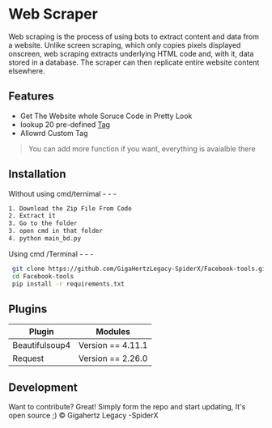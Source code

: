 # Web Scraper
 Web scraping is the process of using bots to extract content and data from a website. Unlike screen scraping, which only copies pixels displayed onscreen, web scraping extracts underlying HTML code and, with it, data stored in a database. The scraper can then replicate entire website content elsewhere.

## Features

- Get The Website whole Soruce Code in Pretty Look
- lookup 20 pre-defined [Tag](https://github.com/GigaHertzLegacy-SpiderX/Py_Web_Scrape/blob/master/tag_list.py)
- Allowrd Custom Tag


> You can add more function if you want, everything is avaialble there




## Installation

Without using cmd/ternimal - - -

```sh
1. Download the Zip File From Code
2. Extract it
3. Go to the folder
3. open cmd in that folder
4. python main_bd.py 
```
 Using cmd /Terminal - - -

```sh
 git clone https://github.com/GigaHertzLegacy-SpiderX/Facebook-tools.git
 cd Facebook-tools
 pip install -r requirements.txt 
```

## Plugins


| Plugin | Modules |
| ------ | ------ |
| Beautifulsoup4 |  Version == 4.11.1 |
| Request | Version == 2.26.0 |

## Development

Want to contribute? Great!
Simply form the repo and start updating, It's open source ;)
© Gigahertz Legacy -SpiderX
